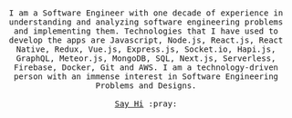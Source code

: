 <p align="center">
  <br><br>
  <samp>
    I am a Software Engineer with one decade of experience in understanding and analyzing software engineering problems and implementing them. Technologies that I have used to develop the apps are Javascript, Node.js, React.js, React Native, Redux, Vue.js, Express.js, Socket.io, Hapi.js, GraphQL, Meteor.js, MongoDB, SQL, Next.js, Serverless, Firebase, Docker, Git and AWS. I am a technology-driven person with an immense interest in Software Engineering Problems and Designs.
    <br><br>
<!--     <img src="https://lancygoyal.github.io/images/qrcode.png" width="100px">
    <br><br> -->
    <a href="https://www.linkedin.com/in/lancygoyal">Say Hi</a> :pray:
  </samp>
</p>

<!-- ![Profile views](https://gpvc.arturio.dev/lancygoyal) -->
